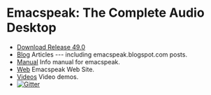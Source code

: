 # Emacspeak: The Complete Audio Desktop
* [Download Release 49.0](https://github.com/tvraman/emacspeak/releases/download/49.0/emacspeak-49.0.tar.bz2)
* [Blog](http://tvraman.github.io/emacspeak/blog)  Articles  --- including  emacspeak.blogspot.com  posts.
* [Manual](http://tvraman.github.io/emacspeak/manual) Info manual for emacspeak.
* [Web](http://emacspeak.sf.net) Emacspeak Web Site.
*  [Videos](http://tvraman.github.io/emacspeak/videos) Video demos.
* [![Gitter](https://badges.gitter.im/Join%20Chat.svg)](https://gitter.im/tvraman/emacspeak?utm_source=badge&utm_medium=badge&utm_campaign=pr-badge&utm_content=badge)

